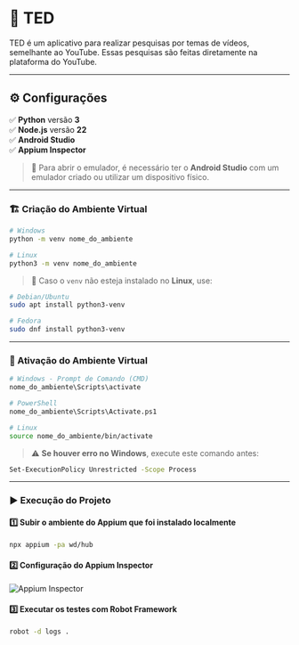 # 🎥 TED  

TED é um aplicativo para realizar pesquisas por temas de vídeos, semelhante ao YouTube. Essas pesquisas são feitas diretamente na plataforma do YouTube.  

---

## ⚙️ Configurações  

✅ **Python** versão **3**  
✅ **Node.js** versão **22**  
✅ **Android Studio**  
✅ **Appium Inspector**  

> 📌 Para abrir o emulador, é necessário ter o **Android Studio** com um emulador criado ou utilizar um dispositivo físico.  

---

### 🏗️ Criação do Ambiente Virtual  

```bash
# Windows
python -m venv nome_do_ambiente

# Linux
python3 -m venv nome_do_ambiente
```

> 🔧 Caso o `venv` não esteja instalado no **Linux**, use:  

```bash
# Debian/Ubuntu
sudo apt install python3-venv  

# Fedora
sudo dnf install python3-venv  
```

---

### 🚀 Ativação do Ambiente Virtual  

```bash
# Windows - Prompt de Comando (CMD)
nome_do_ambiente\Scripts\activate

# PowerShell
nome_do_ambiente\Scripts\Activate.ps1

# Linux
source nome_do_ambiente/bin/activate
```

> ⚠️ **Se houver erro no Windows**, execute este comando antes:  

```bash
Set-ExecutionPolicy Unrestricted -Scope Process
```

---

### ▶️ Execução do Projeto  

#### 1️⃣ Subir o ambiente do **Appium** que foi instalado localmente  

```bash
npx appium -pa wd/hub
```

#### 2️⃣ Configuração do **Appium Inspector**  

![Appium Inspector](https://github.com/user-attachments/assets/bd865c43-c577-497b-b683-180256649732)  

#### 3️⃣ Executar os testes com **Robot Framework**  

```bash
robot -d logs .
```


